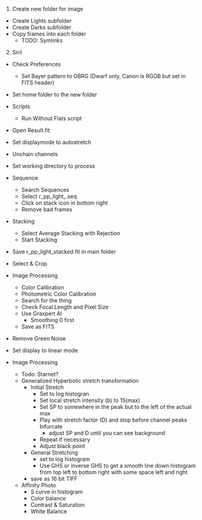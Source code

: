 1. Create new folder for image
- Create Lights subfolder
- Create Darks subfolder
- Copy frames into each folder
  - TODO: Symlinks

2. Siril
- Check Preferences
  - Set Bayer pattern to GBRG (Dwarf only, Canon is RGGB but set in FITS header)
 - Set home folder to the new folder

- Scripts
  - Run Without Flats script
- Open Result.fit
- Set displaymode to autostretch
- Unchain channels
- Set working directory to process
- Sequence
  - Search Sequences
  - Select r_pp_light_.seq
  - Click on stack icon in bottom right
  - Remove bad frames
 - Stacking	
   - Select Average Stacking with Rejection
   - Start Stacking
- Save r_pp_light_stacked.fit in main folder
- Select & Crop
- Image Processing
   - Color Calibration
   - Photometric Color Calibration
   - Search for the thing
   - Check Focal Length and Pixel Size
  - Use Graxpert AI
    - Smoothing 0 first
  - Save as FITS

- Remove Green Noise
- Set display to linear mode 
- Image Processing
   - Todo: Starnet?
   - Generalized Hyperbolic stretch transformation
     - Initial Stretch
       - Set to log histogran
       - Set local stretch intensity (b) to 15(max)
       - Set SP to somewhere in the peak but to the left of the actual max
       - Play with stretch factor (D) and stop before channel peaks bifurcate
          - adjust SP and D until you can see background
       - Repeat if necessary
       - Adjust black point
     - General Stretching
       - set to log histogram
       - Use GHS or inverse GHS to get a smooth line down histogram from top left to bottom right with some space left and right
     - save as 16 bit TIFF
  - Affinity Photo
    - S curve in histogram
    - Color balance
    - Contrast & Saturation
    - White Balance


